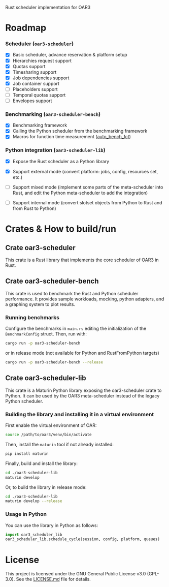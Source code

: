 Rust scheduler implementation for OAR3




# Roadmap
### Scheduler (`oar3-scheduler`)
- [x] Basic scheduler, advance reservation & platform setup
- [x] Hierarchies request support
- [x] Quotas support
- [x] Timesharing support
- [x] Job dependencies support
- [x] Job container support
- [ ] Placeholders support
- [ ] Temporal quotas support
- [ ] Envelopes support
### Benchmarking (`oar3-scheduler-bench`)
- [x] Benchmarking framework
- [x] Calling the Python scheduler from the benchmarking framework
- [x] Macros for function time measurement ([auto_bench_fct](https://crates.io/crates/auto_bench_fct))
### Python integration (`oar3-scheduler-lib`)
- [x] Expose the Rust scheduler as a Python library
- [x] Support external mode (convert platform: jobs, config, resources set, etc.)
- [ ] Support mixed mode (implement some parts of the meta-scheduler into Rust, and edit the Python meta-scheduler to add the integration)
- [ ] Support internal mode (convert slotset objects from Python to Rust and from Rust to Python)


# Crates & How to build/run
## Crate oar3-scheduler

This crate is a Rust library that implements the core scheduler of OAR3 in Rust.

## Crate oar3-scheduler-bench

This crate is used to benchmark the Rust and Python scheduler performance.
It provides sample workloads, mocking, python adapters, and a graphing
system to plot results.

### Running benchmarks
Configure the benchmarks in `main.rs` editing the initialization of the `BenchmarkConfig` struct.
Then, run with:

```bash
cargo run -p oar3-scheduler-bench
```
or in release mode (not available for Python and RustFromPython targets)
```bash
cargo run -p oar3-scheduler-bench --release
```

## Crate oar3-scheduler-lib

This crate is a Maturin Python library exposing the oar3-scheduler crate to Python.
It can be used by the OAR3 meta-scheduler instead of the legacy Python scheduler.

### Building the library and installing it in a virtual environment
First enable the virtual environment of OAR:
```bash
source /path/to/oar3/venv/bin/activate
```
Then, install the `maturin` tool if not already installed:
```bash
pip install maturin
```
Finally, build and install the library:
```bash
cd ./oar3-scheduler-lib
maturin develop
```
Or, to build the library in release mode:
```bash
cd ./oar3-scheduler-lib
maturin develop --release
```

### Usage in Python
You can use the library in Python as follows:
```python
import oar3_scheduler_lib
oar3_scheduler_lib.schedule_cycle(session, config, platform, queues)
```

# License
This project is licensed under the GNU General Public License v3.0 (GPL-3.0).
See the [LICENSE.md](LICENSE.md) file for details.
